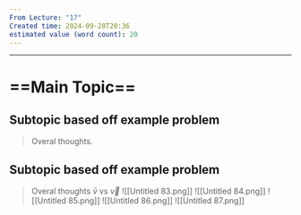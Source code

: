 ```yaml
---
From Lecture: "17"
Created time: 2024-09-20T20:36
estimated value (word count): 20
---
```

---
# ==Main Topic==
## Subtopic based off example problem

> Overal thoughts.
## Subtopic based off example problem

> Overal thoughts
$\bar{v}$ vs $\overrightarrow{v}$
![[Untitled 83.png]]
![[Untitled 84.png]]
![[Untitled 85.png]]
![[Untitled 86.png]]
![[Untitled 87.png]]